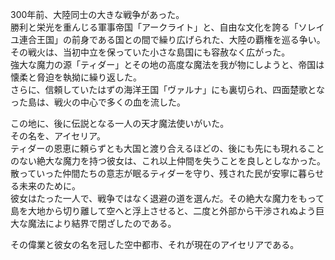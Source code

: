   
300年前、大陸同士の大きな戦争があった。  
勝利と栄光を重んじる軍事帝国「アークライト」と、自由な文化を誇る「ソレイユ連合王国」の前身である国との間で繰り広げられた、大陸の覇権を巡る争い。  
その戦火は、当初中立を保っていた小さな島国にも容赦なく広がった。  
強大な魔力の源「ティダー」とその地の高度な魔法を我が物にしようと、帝国は懐柔と脅迫を執拗に繰り返した。  
さらに、信頼していたはずの海洋王国「ヴァルナ」にも裏切られ、四面楚歌となった島は、戦火の中心で多くの血を流した。  
  
この地に、後に伝説となる一人の天才魔法使いがいた。  
その名を、アイセリア。  
ティダーの恩恵に頼らずとも大国と渡り合えるほどの、後にも先にも現れることのない絶大な魔力を持つ彼女は、これ以上仲間を失うことを良しとしなかった。  
散っていった仲間たちの意志が眠るティダーを守り、残された民が安寧に暮らせる未来のために。  
彼女はたった一人で、戦争ではなく退避の道を選んだ。その絶大な魔力をもって島を大地から切り離して空へと浮上させると、二度と外部から干渉されぬよう巨大な魔法により結界で閉ざしたのである。  
  
その偉業と彼女の名を冠した空中都市、それが現在のアイセリアである。  
  
